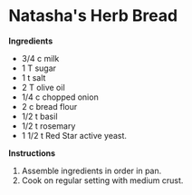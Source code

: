 # Natasha's Herb Bread

**Ingredients**

* 3/4 c milk
* 1 T sugar
* 1 t salt
* 2 T olive oil
* 1/4 c chopped onion
* 2 c bread flour
* 1/2 t basil
* 1/2 t rosemary
* 1 1/2 t Red Star active yeast. 

**Instructions**

1. Assemble ingredients in order in pan. 
2. Cook on regular setting with medium crust. 

